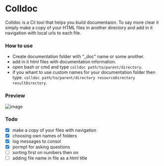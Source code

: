 # Colldoc #

Colldoc is a Cli tool that helps you build documentaion. To say more clear it simply make a copy of your HTML files in another directory and add in it navigation with local urls to each file.

### How to use ###

- Create documentation folder with "_doc" name or some another.
- add in it html files with documentation information.
- open bash or cmd and type ```colldoc path/to/parent/directory```.
- if you whant to use custom names for your documentation folder then type. 
```colldoc path/to/parent/directory resourceDirectory resultDirectory```.

### Preview ###

![image](https://ceditvodu.github.io/src/images/colldoc_preview.jpg "colldoc preview image")

### Todo ###

- [X] make a copy of your files with navigation
- [X] choosing own names of folders
- [X] log messages to consol
- [X] pormpt for asking questions
- [ ] sorting first on numbers then on 
- [ ] adding file name in file as a html title